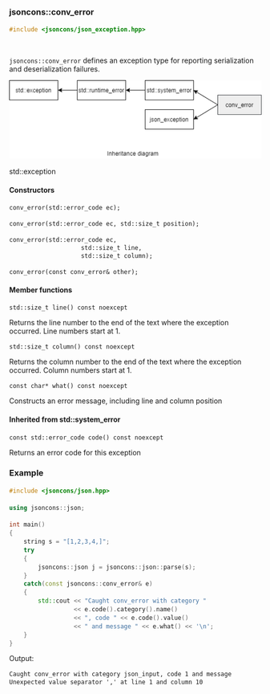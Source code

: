 ### jsoncons::conv_error

```cpp
#include <jsoncons/json_exception.hpp>
```

<br>

`jsoncons::conv_error` defines an exception type for reporting serialization and deserialization failures.

![conv_error](diagrams/conv_error.png)

std::exception

#### Constructors

    conv_error(std::error_code ec);

    conv_error(std::error_code ec, std::size_t position);

    conv_error(std::error_code ec,
                        std::size_t line,
                        std::size_t column);

    conv_error(const conv_error& other);

#### Member functions

    std::size_t line() const noexcept
Returns the line number to the end of the text where the exception occurred.
Line numbers start at 1.

    std::size_t column() const noexcept
Returns the column number to the end of the text where the exception occurred.
Column numbers start at 1.

    const char* what() const noexcept
Constructs an error message, including line and column position

#### Inherited from std::system_error

    const std::error_code code() const noexcept
Returns an error code for this exception

### Example

```cpp
#include <jsoncons/json.hpp>

using jsoncons::json;

int main()
{
    string s = "[1,2,3,4,]";
    try 
    {
        jsoncons::json j = jsoncons::json::parse(s);
    } 
    catch(const jsoncons::conv_error& e) 
    {
        std::cout << "Caught conv_error with category " 
                  << e.code().category().name() 
                  << ", code " << e.code().value() 
                  << " and message " << e.what() << '\n';
    }
}
```

Output:
```
Caught conv_error with category json_input, code 1 and message Unexpected value separator ',' at line 1 and column 10
```
